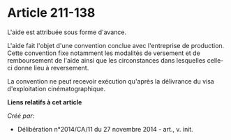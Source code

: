 # Article 211-138

L'aide est attribuée sous forme d'avance. 

L'aide fait l'objet d'une convention conclue avec l'entreprise de production. Cette convention fixe notamment les modalités
de versement et de remboursement de l'aide ainsi que les circonstances dans lesquelles celle-ci donne lieu à reversement. 

La convention ne peut recevoir exécution qu'après la délivrance du visa d'exploitation cinématographique.

**Liens relatifs à cet article**

_Créé par_:

  - Délibération n°2014/CA/11 du 27 novembre 2014 - art., v. init.
